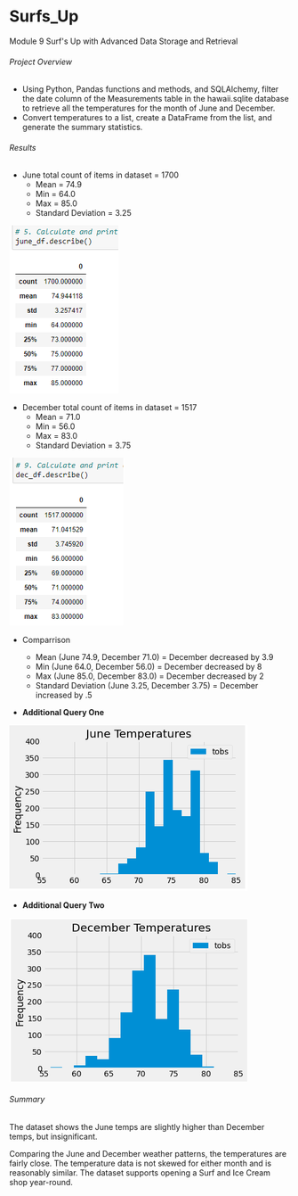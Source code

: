 # Surfs_Up
Module 9 Surf's Up with Advanced Data Storage and Retrieval
###### Project Overview
- Using Python, Pandas functions and methods, and SQLAlchemy, filter the date column of the Measurements table in the hawaii.sqlite database to retrieve all the temperatures for the month of June and December.
- Convert temperatures to a list, create a DataFrame from the list, and generate the summary statistics.
###### Results
- June total count of items in dataset = 1700 
  - Mean = 74.9 
  - Min = 64.0 
  - Max = 85.0
  - Standard Deviation = 3.25

![june_df.describe_d1](https://github.com/robyndook/Surfs_Up/blob/d6dbbc602356c8c54aee2e31584bd5eabb96fc5d/Analysis/june_df.describe_d1.png)

- December total count of items in dataset = 1517 
  - Mean = 71.0
  - Min = 56.0
  - Max = 83.0
  - Standard Deviation = 3.75

![dec_df.describe_d2](https://github.com/robyndook/Surfs_Up/blob/d6dbbc602356c8c54aee2e31584bd5eabb96fc5d/Analysis/dec_df.describe_d2.png)

- Comparrison 
  - Mean (June 74.9, December 71.0) =  December decreased by 3.9
  - Min (June 64.0, December 56.0) =  December decreased by 8  
  - Max (June 85.0, December 83.0) =  December decreased by 2
  - Standard Deviation (June 3.25, December 3.75) =  December increased by .5

- **Additional Query One**

![june_temps](https://github.com/robyndook/Surfs_Up/blob/d6dbbc602356c8c54aee2e31584bd5eabb96fc5d/Analysis/june_temps.png)

- **Additional Query Two**

![dec_temps](https://github.com/robyndook/Surfs_Up/blob/d6dbbc602356c8c54aee2e31584bd5eabb96fc5d/Analysis/dec_temps.png)


###### Summary
The dataset shows the June temps are slightly higher than December temps, but insignificant.

Comparing the June and December weather patterns, the temperatures are fairly close. The temperature data is not skewed for either month and is reasonably similar. The dataset supports opening a Surf and Ice Cream shop year-round.



<!--
Overview of the statistical analysis:

The purpose of the analysis is well defined. (3 pt)
Results:

There is a bulleted list that addresses the three key differences in weather between June and December. (6 pt)
Summary:

There is a high-level summary of the results and there are two additional queries to perform to gather more weather data for June and December. (5 pt)
-->
